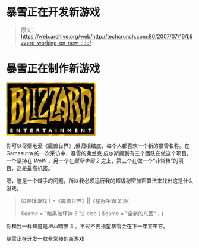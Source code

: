 # 暴雪正在开发新游戏

> 原文：<https://web.archive.org/web/http://techcrunch.com:80/2007/07/16/blizzard-working-on-new-title/>

# 暴雪正在制作新游戏

![](img/71bb58943aad8c2adf570035c5766eb7.png)

你可以尽情地爱《魔兽世界》,但归根结底，每个人都喜欢一个新的暴雪名称。在 Gamasutra 的一次采访中，暴雪的弗兰克·皮尔斯提到有三个团队在做这个项目。一个坚持在 *WoW* ，另一个在*星际争霸 2* 之上，第三个在做一个“非常棒”的项目，这是最高机密。

嗯，这是一个棘手的问题，所以我必须运行我的超级秘密加密算法来找出这是什么游戏。

> 如果($游戏！=《魔兽世界》||《星际争霸 2 》){
> 
> $game = "暗黑破坏神 3 ";} else {
> $game = "全新的东西"；}

你和我一样知道是*所以*暗黑 3 。不过不要指望暴雪会在下一年宣布它。

暴雪正在开发一款非常棒的新游戏